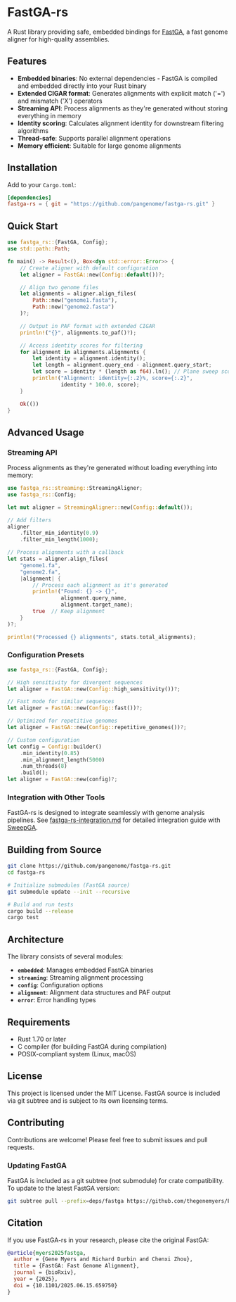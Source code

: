# FastGA-rs

A Rust library providing safe, embedded bindings for [FastGA](https://github.com/thegenemyers/FASTGA), a fast genome aligner for high-quality assemblies.

## Features

- **Embedded binaries**: No external dependencies - FastGA is compiled and embedded directly into your Rust binary
- **Extended CIGAR format**: Generates alignments with explicit match ('=') and mismatch ('X') operators
- **Streaming API**: Process alignments as they're generated without storing everything in memory
- **Identity scoring**: Calculates alignment identity for downstream filtering algorithms
- **Thread-safe**: Supports parallel alignment operations
- **Memory efficient**: Suitable for large genome alignments

## Installation

Add to your `Cargo.toml`:

```toml
[dependencies]
fastga-rs = { git = "https://github.com/pangenome/fastga-rs.git" }
```

## Quick Start

```rust
use fastga_rs::{FastGA, Config};
use std::path::Path;

fn main() -> Result<(), Box<dyn std::error::Error>> {
    // Create aligner with default configuration
    let aligner = FastGA::new(Config::default())?;

    // Align two genome files
    let alignments = aligner.align_files(
        Path::new("genome1.fasta"),
        Path::new("genome2.fasta")
    )?;

    // Output in PAF format with extended CIGAR
    println!("{}", alignments.to_paf()?);

    // Access identity scores for filtering
    for alignment in alignments.alignments {
        let identity = alignment.identity();
        let length = alignment.query_end - alignment.query_start;
        let score = identity * (length as f64).ln(); // Plane sweep score
        println!("Alignment: identity={:.2}%, score={:.2}",
                 identity * 100.0, score);
    }

    Ok(())
}
```

## Advanced Usage

### Streaming API

Process alignments as they're generated without loading everything into memory:

```rust
use fastga_rs::streaming::StreamingAligner;
use fastga_rs::Config;

let mut aligner = StreamingAligner::new(Config::default());

// Add filters
aligner
    .filter_min_identity(0.9)
    .filter_min_length(1000);

// Process alignments with a callback
let stats = aligner.align_files(
    "genome1.fa",
    "genome2.fa",
    |alignment| {
        // Process each alignment as it's generated
        println!("Found: {} -> {}",
                 alignment.query_name,
                 alignment.target_name);
        true  // Keep alignment
    }
)?;

println!("Processed {} alignments", stats.total_alignments);
```

### Configuration Presets

```rust
use fastga_rs::{FastGA, Config};

// High sensitivity for divergent sequences
let aligner = FastGA::new(Config::high_sensitivity())?;

// Fast mode for similar sequences
let aligner = FastGA::new(Config::fast())?;

// Optimized for repetitive genomes
let aligner = FastGA::new(Config::repetitive_genomes())?;

// Custom configuration
let config = Config::builder()
    .min_identity(0.85)
    .min_alignment_length(5000)
    .num_threads(8)
    .build();
let aligner = FastGA::new(config)?;
```

### Integration with Other Tools

FastGA-rs is designed to integrate seamlessly with genome analysis pipelines. See [fastga-rs-integration.md](fastga-rs-integration.md) for detailed integration guide with [SweepGA](https://github.com/ekg/sweepga).

## Building from Source

```bash
git clone https://github.com/pangenome/fastga-rs.git
cd fastga-rs

# Initialize submodules (FastGA source)
git submodule update --init --recursive

# Build and run tests
cargo build --release
cargo test
```

## Architecture

The library consists of several modules:

- **`embedded`**: Manages embedded FastGA binaries
- **`streaming`**: Streaming alignment processing
- **`config`**: Configuration options
- **`alignment`**: Alignment data structures and PAF output
- **`error`**: Error handling types

## Requirements

- Rust 1.70 or later
- C compiler (for building FastGA during compilation)
- POSIX-compliant system (Linux, macOS)

## License

This project is licensed under the MIT License. FastGA source is included via git subtree and is subject to its own licensing terms.

## Contributing

Contributions are welcome! Please feel free to submit issues and pull requests.

### Updating FastGA

FastGA is included as a git subtree (not submodule) for crate compatibility. To update to the latest FastGA version:

```bash
git subtree pull --prefix=deps/fastga https://github.com/thegenemyers/FASTGA.git main --squash
```

## Citation

If you use FastGA-rs in your research, please cite the original FastGA:

```bibtex
@article{myers2025fastga,
  author = {Gene Myers and Richard Durbin and Chenxi Zhou},
  title = {FastGA: Fast Genome Alignment},
  journal = {bioRxiv},
  year = {2025},
  doi = {10.1101/2025.06.15.659750}
}
```